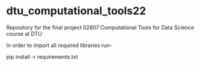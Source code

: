# dtu_computational_tools22
Repository for the final project 02807 Computational Tools for Data Science course at DTU

In order to import all required libraries run-

pip install -r requirements.txt
